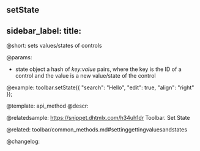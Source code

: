 setState
---
sidebar_label: 
title: 
---          

@short: sets values/states of controls


@params:
- state 		object			a hash of <i>key:value</i> pairs, where the key is the ID of a control and the value is a new value/state of the control



@example:
toolbar.setState({
    "search": "Hello",
    "edit": true,
    "align": "right"
});


@template: api_method
@descr:

@relatedsample: https://snippet.dhtmlx.com/h34uh1dr	Toolbar. Set State

@related: toolbar/common_methods.md#settinggettingvaluesandstates

@changelog:


